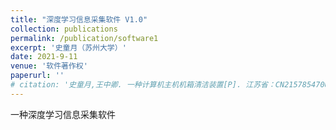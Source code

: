 ```yaml
---
title: "深度学习信息采集软件 V1.0"
collection: publications
permalink: /publication/software1
excerpt: '史童月（苏州大学）'
date: 2021-9-11
venue: '软件著作权'
paperurl: ''
# citation: '史童月,王中卿. 一种计算机主机机箱清洁装置[P]. 江苏省：CN215785470U,2022-02-11.'
---
```

一种深度学习信息采集软件

